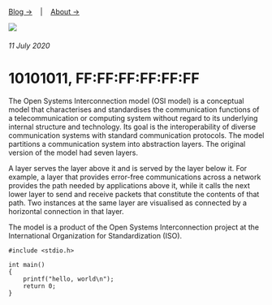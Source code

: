 [Blog →](../blog.md)
&nbsp;&nbsp;&nbsp;|&nbsp;&nbsp;&nbsp;
[About →](../README.md)

![](https://{{site.api_host}}/post-pixel.gif)

###### 11 July 2020
# 10101011, FF:FF:FF:FF:FF:FF

The Open Systems Interconnection model (OSI model) is a conceptual model that characterises and standardises the communication functions of a telecommunication or computing system without regard to its underlying internal structure and technology. Its goal is the interoperability of diverse communication systems with standard communication protocols. The model partitions a communication system into abstraction layers. The original version of the model had seven layers.

A layer serves the layer above it and is served by the layer below it. For example, a layer that provides error-free communications across a network provides the path needed by applications above it, while it calls the next lower layer to send and receive packets that constitute the contents of that path. Two instances at the same layer are visualised as connected by a horizontal connection in that layer.

The model is a product of the Open Systems Interconnection project at the International Organization for Standardization (ISO).

```
#include <stdio.h>

int main()
{
	printf("hello, world\n");
	return 0;
}
```
